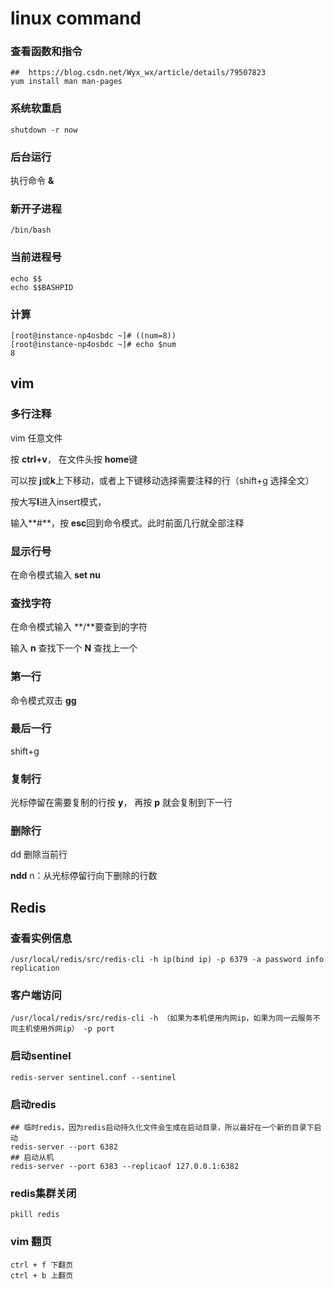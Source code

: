 # linux command

### 查看函数和指令

```
##  https://blog.csdn.net/Wyx_wx/article/details/79507823
yum install man man-pages
```

### 系统软重启

```
shutdown -r now
```

### 后台运行

执行命令 **&**

### 新开子进程

```
/bin/bash
```

### 当前进程号

```
echo $$
echo $$BASHPID
```

### 计算

```shell
[root@instance-np4osbdc ~]# ((num=8))
[root@instance-np4osbdc ~]# echo $num
8
```

## vim

### 多行注释

vim  任意文件

按 **ctrl+v**， 在文件头按 **home**键

可以按 **j**或**k**上下移动，或者上下键移动选择需要注释的行（shift+g 选择全文）

按大写**I**进入insert模式， 

输入**#**，按 **esc**回到命令模式。此时前面几行就全部注释

### 显示行号

在命令模式输入 **set nu**

### 查找字符

在命令模式输入 **/**要查到的字符 

输入 **n** 查找下一个 **N** 查找上一个

### 第一行

命令模式双击 **gg**

### 最后一行

shift+g

### 复制行

光标停留在需要复制的行按 **y**， 再按 **p** 就会复制到下一行

### 删除行

dd 删除当前行

**ndd** n：从光标停留行向下删除的行数

## Redis

### 查看实例信息

```shell
/usr/local/redis/src/redis-cli -h ip(bind ip) -p 6379 -a password info replication
```

### 客户端访问

```shell
/usr/local/redis/src/redis-cli -h （如果为本机使用内网ip，如果为同一云服务不同主机使用外网ip） -p port
```

### 启动sentinel

```shell
redis-server sentinel.conf --sentinel
```

### 启动redis

```shell
## 临时redis，因为redis启动持久化文件会生成在启动目录，所以最好在一个新的目录下启动
redis-server --port 6382
## 启动从机
redis-server --port 6383 --replicaof 127.0.0.1:6382
```

### redis集群关闭

```shell
pkill redis
```

### vim 翻页

```
ctrl + f 下翻页
ctrl + b 上翻页
```


